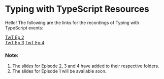 # Typing with TypeScript Resources

Hello! The following are the links for the recordings of Typing with TypeScript events:

<a href=""></a>
<a href="https://stdntpartners-my.sharepoint.com/:v:/g/personal/nirali_sahoo_studentambassadors_com/EebvvCN6LglFkcNXJPLDCisBNdFZGrIA7U0XeRVY81QWQQ?e=1oYGr6">TwT Ep 2</a><br>
<a href="https://stdntpartners-my.sharepoint.com/:v:/g/personal/nirali_sahoo_studentambassadors_com/EfWeElG3dFVBhU3r_1ZdrQQB1q6QHkCRn--QY2re7ULYbg?e=rVBMpX">TwT Ep 3</a>
<a href="https://stdntpartners-my.sharepoint.com/:v:/g/personal/nirali_sahoo_studentambassadors_com/EajgFsUDliBEtKbcx9Jio5sBAFTYb3irdX-2zu9OqghP1g?e=Nd77Qs">TwT Ep 4</a>
 
### Note:
<ol>
  <li>The slides for Episode 2, 3 and 4 have added to their respective folders.</li>
  <li>The slides for Episode 1 will be available soon.</li>
